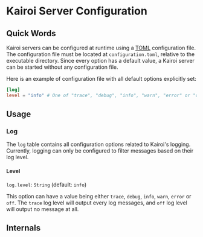 # Kairoi Server Configuration

## Quick Words

Kairoi servers can be configured at runtime using a [TOML](https://toml.io/en/) configuration file. The configuration file must be located at `configuration.toml`, relative to the executable directory. Since every option has a default value, a Kairoi server can be started without any configuration file.

Here is an example of configuration file with all default options explicitly set:

```toml
[log]
level = "info" # One of "trace", "debug", "info", "warn", "error" or "off".
```

## Usage

### Log

The `log` table contains all configuration options related to Kairoi's logging. Currently, logging can only be configured to filter messages based on their log level.

#### Level

`log.level`: `String` (default: `info`)

This option can have a value being either `trace`, `debug`, `info`, `warn`, `error` or `off`. The `trace` log level will output every log messages, and `off` log level will output no message at all.

## Internals
